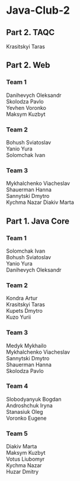 # Java-Club-2

## Part 2. TAQC  
Krasitskyi Taras  

## Part 2. Web  
### Team 1  
Danihevych Oleksandr  
Skolodza Pavlo  
Yevhen Voronko  
Maksym Kuzbyt  

### Team 2  
Bohush Sviatoslav  
Yanio Yura  
Solomchak Ivan  

### Team 3
Mykhalchenko Viacheslav  
Shauerman Hanna  
Sannytski Dmytro  
Kychma Nazar
Diakiv Marta


## Part 1. Java Core  
### Team 1  
Solomchak Ivan  
Bohush Sviatoslav  
Yanio Yura  
Danihevych Oleksandr  

### Team 2
Kondra Artur  
Krasitskyi Taras  
Kupets Dmytro  
Kuzo Yurii  

### Team 3
Medyk Mykhailo  
Mykhalchenko Viacheslav  
Sannytski Dmytro  
Shauerman Hanna  
Skolodza Pavlo  

### Team 4
Slobodyanyuk Bogdan  
Androshchuk Iryna  
Stanasiuk Oleg  
Voronko Eugene  

### Team 5
Diakiv Marta  
Maksym Kuzbyt  
Votus Liubomyr  
Kychma Nazar  
Huzar Dmitry  
